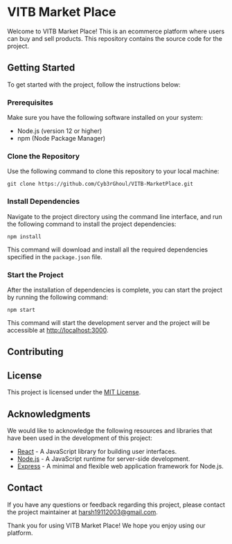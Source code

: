 # VITB Market Place

Welcome to VITB Market Place! This is an ecommerce platform where users can buy and sell products. This repository contains the source code for the project.

## Getting Started

To get started with the project, follow the instructions below:

### Prerequisites

Make sure you have the following software installed on your system:

- Node.js (version 12 or higher)
- npm (Node Package Manager)

### Clone the Repository

Use the following command to clone this repository to your local machine:

```
git clone https://github.com/Cyb3rGhoul/VITB-MarketPlace.git
```


### Install Dependencies

Navigate to the project directory using the command line interface, and run the following command to install the project dependencies:

```
npm install
```

This command will download and install all the required dependencies specified in the `package.json` file.

### Start the Project

After the installation of dependencies is complete, you can start the project by running the following command:

```
npm start
```

This command will start the development server and the project will be accessible at [http://localhost:3000](http://localhost:3000).

## Contributing


## License

This project is licensed under the [MIT License](LICENSE).

## Acknowledgments

We would like to acknowledge the following resources and libraries that have been used in the development of this project:

- [React](https://reactjs.org) - A JavaScript library for building user interfaces.
- [Node.js](https://nodejs.org) - A JavaScript runtime for server-side development.
- [Express](https://expressjs.com) - A minimal and flexible web application framework for Node.js.

## Contact

If you have any questions or feedback regarding this project, please contact the project maintainer at [harsh19112003@gmail.com](mailto:harsh19112003@gmail.com).

Thank you for using VITB Market Place! We hope you enjoy using our platform.
